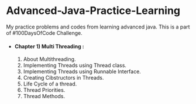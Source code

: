 # Advanced-Java-Practice-Learning
My practice problems and codes from learning advanced java. This is a part of #100DaysOfCode Challenge.<br>

* #### Chapter 1) Multi Threading :
  1) About Multithreading.
  2) Implementing Threads using Thread class.
  3) Implementing Threads using Runnable Interface.
  4) Creating Cibstructors in Threads.
  5) Life Cycle of a thread.
  6) Thread Priorities.
  7) Thread Methods.

